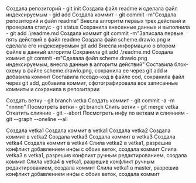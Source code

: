 Создала репозиторий - git init
Создала файл readme и сделала файл индексируемым - gid add 
Создала коммит - git commit -m"Создала репозиторий и файл readme"
Внесла алгоритм первых трех действий и проверила статус - git status
Сохранила внесенные данные и выполнила - git add .\readme.md
Cоздала коммит git commit -m"Записала первые пять действий в файл readme
Создала файл scheme.drawio.png и сделала его индексируемым git add
Внесла информацию о втором файле в данный алгоритм
Cохранила git add .\readme.md
Cоздала коммит git commit -m"Сделала файл scheme.drawio.png индексируемым, внесла данные в алгоритм действий"
Составила блок-схему в файле scheme.drawio.png, сохранила ее через git add и добавила коммит
Составила псевдо-код в файле cod, сохранила файл через git add, добавила коммит, сфотографировала все записанные коммиты и сохранила в репозитарии

Создать ветку - git branch vetka
Создать коммит - git commit -a -m "nnnnn"
Посмотреть ветки - git branch
Слить ветки - git merge vetka
Откатить слияние - git --abort
Посмотреть инфу по веткам и слияниям - git --graph --oneline --all

Создала vetka1 
Создала коммит в vetka1
Создала vetka2
Создала коммит в vetka2
Создала vetka3
Создала коммит в vetka3
Создала vetka4
Создала коммит в vetka4
Слила vetka2 в vetka1, разрешив конфликт добавлением инфы с обоих веток, создала коммит
Слила vetka3 в vetka1, разрешив конфликт ручным редактированием, создала коммит
Слила vetka4 в vetka1, разрешив конфликт ручным редактированием, создала коммит
Слила vetka1 в master, разрешив конфликт добавлением инфы с обоих веток, создала коммит